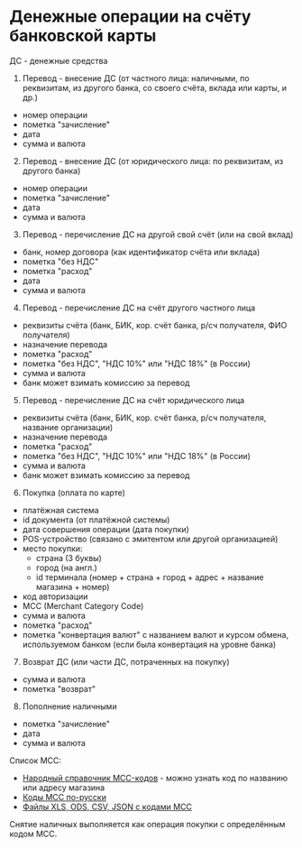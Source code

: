 # Денежные операции на счёту банковской карты

ДС - денежные средства

1. Перевод - внесение ДС (от частного лица: наличными, по реквизитам, из другого банка, со своего счёта, вклада или карты, и др.)
  - номер операции
  - пометка "зачисление"
  - дата
  - сумма и валюта
2. Перевод - внесение ДС (от юридического лица: по реквизитам, из другого банка)
  - номер операции
  - пометка "зачисление"
  - дата
  - сумма и валюта
3. Перевод - перечисление ДС на другой свой счёт (или на свой вклад)
  - банк, номер договора (как идентификатор счёта или вклада)
  - пометка "без НДС"
  - пометка "расход"
  - дата
  - сумма и валюта
4. Перевод - перечисление ДС на счёт другого частного лица
  - реквизиты счёта (банк, БИК, кор. счёт банка, р/сч получателя, ФИО получателя)
  - назначение перевода
  - пометка "расход"
  - пометка "без НДС", "НДС 10%" или "НДС 18%" (в России)
  - сумма и валюта
  - банк может взимать комиссию за перевод
5. Перевод - перечисление ДС на счёт юридического лица
  - реквизиты счёта (банк, БИК, кор. счёт банка, р/сч получателя, название организации)
  - назначение перевода
  - пометка "расход"
  - пометка "без НДС", "НДС 10%" или "НДС 18%" (в России)
  - сумма и валюта
  - банк может взимать комиссию за перевод
6. Покупка (оплата по карте)
  - платёжная система
  - id документа (от платёжной системы)
  - дата совершения операции (дата покупки)
  - POS-устройство (связано с эмитентом или другой организацией)
  - место покупки:
    - страна (3 буквы)
    - город (на англ.)
    - id терминала (номер + страна + город + адрес + название магазина + номер)
  - код авторизации
  - MCC (Merchant Category Code)
  - сумма и валюта
  - пометка "расход"
  - пометка "конвертация валют" с названием валют и курсом обмена, используемом банком (если была конвертация на уровне банка)
7. Возврат ДС (или части ДС, потраченных на покупку)
  - сумма и валюта
  - пометка "возврат"
8. Пополнение наличными
  - пометка "зачисление"
  - дата
  - сумма и валюта

Список MCC:

- [Народный справочник MCC-кодов](https://mcc-codes.ru) - можно узнать код по названию или адресу магазина
- [Коды MCC по-русски](https://htmlweb.ru/other/mcc_bank_terminal_code.php)
- [Файлы XLS, ODS, CSV, JSON с кодами MCC](https://github.com/clearhaus/mcc-codes)

Снятие наличных выполняется как операция покупки с определённым кодом MCC.
